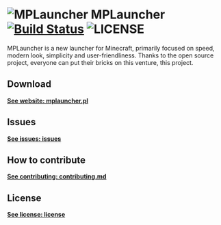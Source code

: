 # ![MPLauncher](https://api3.mplauncher.pl/static/git_logo.png) MPLauncher [![Build Status](https://travis-ci.org/MPLauncher/MPLauncher.svg?branch=master)](https://travis-ci.org/MPLauncher/MPLauncher) ![LICENSE](https://img.shields.io/badge/license-apache2-blue.svg)

MPLauncher is a new launcher for Minecraft, primarily focused on speed, modern look, simplicity and user-friendliness.
Thanks to the open source project, everyone can put their bricks on this venture, this project.

## Download
[**See website: mplauncher.pl**](https://mplauncher.pl)

## Issues
[**See issues: issues**](https://github.com/MPLauncher/MPLauncher/issues)

## How to contribute
[**See contributing: contributing.md**](CONTRIBUTING.md)

## License
[**See license: license**](LICENSE)
